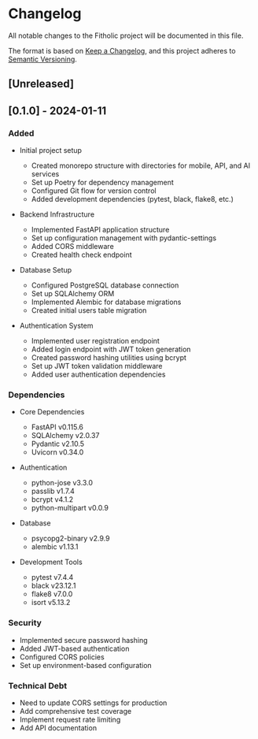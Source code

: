 # Changelog
All notable changes to the Fitholic project will be documented in this file.

The format is based on [Keep a Changelog](https://keepachangelog.com/en/1.0.0/),
and this project adheres to [Semantic Versioning](https://semver.org/spec/v2.0.0.html).

## [Unreleased]

## [0.1.0] - 2024-01-11

### Added
- Initial project setup
  - Created monorepo structure with directories for mobile, API, and AI services
  - Set up Poetry for dependency management
  - Configured Git flow for version control
  - Added development dependencies (pytest, black, flake8, etc.)

- Backend Infrastructure
  - Implemented FastAPI application structure
  - Set up configuration management with pydantic-settings
  - Added CORS middleware
  - Created health check endpoint

- Database Setup
  - Configured PostgreSQL database connection
  - Set up SQLAlchemy ORM
  - Implemented Alembic for database migrations
  - Created initial users table migration

- Authentication System
  - Implemented user registration endpoint
  - Added login endpoint with JWT token generation
  - Created password hashing utilities using bcrypt
  - Set up JWT token validation middleware
  - Added user authentication dependencies

### Dependencies
- Core Dependencies
  - FastAPI v0.115.6
  - SQLAlchemy v2.0.37
  - Pydantic v2.10.5
  - Uvicorn v0.34.0

- Authentication
  - python-jose v3.3.0
  - passlib v1.7.4
  - bcrypt v4.1.2
  - python-multipart v0.0.9

- Database
  - psycopg2-binary v2.9.9
  - alembic v1.13.1

- Development Tools
  - pytest v7.4.4
  - black v23.12.1
  - flake8 v7.0.0
  - isort v5.13.2

### Security
- Implemented secure password hashing
- Added JWT-based authentication
- Configured CORS policies
- Set up environment-based configuration

### Technical Debt
- Need to update CORS settings for production
- Add comprehensive test coverage
- Implement request rate limiting
- Add API documentation 